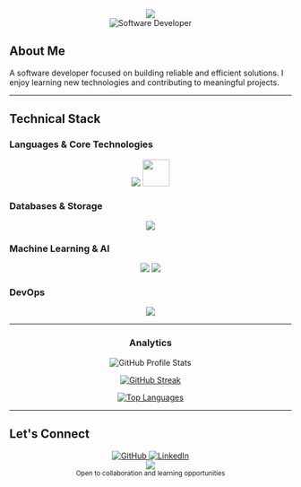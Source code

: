 <!-- Header -->
<div align="center">
  <img src="https://capsule-render.vercel.app/api?type=waving&color=gradient&customColorList=12,14,25,27&height=180&section=header&text=Muhammad%20Mahdi%20Amirpour&fontSize=36&fontAlignY=35&animation=twinkling&fontColor=FFFFFF"/>
</div>

<div align="center">
  <img src="https://img.shields.io/badge/Software_Developer-4D4D4D?style=for-the-badge&logoColor=white" alt="Software Developer"/>
</div>

## About Me

A software developer focused on building reliable and efficient solutions. I enjoy learning new technologies and contributing to meaningful projects.

---

## Technical Stack

### Languages & Core Technologies
<div align="center">
  <img src="https://skillicons.dev/icons?i=python,java,go,js,cs,cpp,c" />
  <img src="https://img.shields.io/badge/Assembly-525252?style=flat-square&logo=assemblyscript&logoColor=white" height="48"/>
</div>

### Databases & Storage
<div align="center">
  <img src="https://skillicons.dev/icons?i=postgres,mongodb,mysql" />
</div>

### Machine Learning & AI
<div align="center">
  <img src="https://skillicons.dev/icons?i=pytorch,tensorflow" />
  <img src="https://img.shields.io/badge/OpenCV-27338e?style=for-the-badge&logo=OpenCV&logoColor=white" />
</div>

### DevOps
<div align="center">
  <img src="https://skillicons.dev/icons?i=docker,git,gitlab,linux,bash" />
</div>

---

<div align="center">
  
  ### Analytics
  
  ![GitHub Profile Stats](https://github-readme-stats.vercel.app/api?username=muhammadmahdiamirpour&show_icons=true&theme=tokyonight&hide_border=true&count_private=true)
  
  [![GitHub Streak](https://github-readme-streak-stats.herokuapp.com/?user=muhammadmahdiamirpour&theme=tokyonight&hide_border=true)](https://git.io/streak-stats)
  
  [![Top Languages](https://github-readme-stats.vercel.app/api/top-langs/?username=muhammadmahdiamirpour&layout=compact&theme=tokyonight&hide_border=true)](https://github.com/anuraghazra/github-readme-stats)
  
</div>

---

## Let's Connect

<div align="center">
  <a href="https://github.com/muhammadmahdiamirpour">
    <img src="https://img.shields.io/badge/GitHub-100000?style=for-the-badge&logo=github&logoColor=white" alt="GitHub" />
  </a>
  <a href="https://linkedin.com/in/muhammad-mahdi-amirpour-426043249">
    <img src="https://img.shields.io/badge/LinkedIn-0077B5?style=for-the-badge&logo=linkedin&logoColor=white" alt="LinkedIn" />
  </a>
</div>

<!-- Footer -->
<div align="center">
  <img src="https://capsule-render.vercel.app/api?type=waving&color=gradient&customColorList=12,14,25,27&height=100&section=footer"/>
</div>

<div align="center">
  <sub>Open to collaboration and learning opportunities</sub>
</div>
